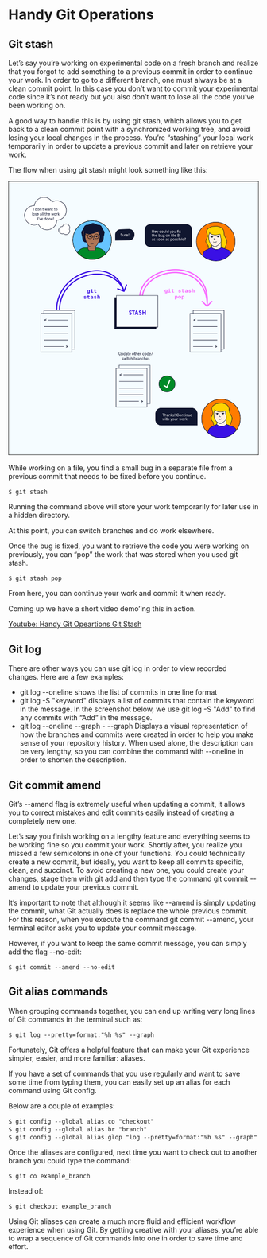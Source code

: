 # Handy Git Operations

## Git stash
Let’s say you’re working on experimental code on a fresh branch and realize that you forgot to add something to a previous commit in order to continue your work. In order to go to a different branch, one must always be at a clean commit point. In this case you don’t want to commit your experimental code since it’s not ready but you also don’t want to lose all the code you’ve been working on.

A good way to handle this is by using git stash, which allows you to get back to a clean commit point with a synchronized working tree, and avoid losing your local changes in the process. You’re “stashing” your local work temporarily in order to update a previous commit and later on retrieve your work.

The flow when using git stash might look something like this:

<img src="./img/git-stash-pop-diagram.svg">

While working on a file, you find a small bug in a separate file from a previous commit that needs to be fixed before you continue.
```
$ git stash
```

Running the command above will store your work temporarily for later use in a hidden directory.

At this point, you can switch branches and do work elsewhere.

Once the bug is fixed, you want to retrieve the code you were working on previously, you can “pop” the work that was stored when you used git stash.
```
$ git stash pop
```
From here, you can continue your work and commit it when ready.

Coming up we have a short video demo’ing this in action.

[Youtube: Handy Git Opeartions Git Stash](https://www.youtube.com/watch?v=7gL3Safgahk&t=128s&ab_channel=Codecademy)

## Git log
There are other ways you can use git log in order to view recorded changes. Here are a few examples:
* git log --oneline shows the list of commits in one line format
* git log -S "keyword" displays a list of commits that contain the keyword in the message. In the screenshot below, we use git log -S "Add" to find any commits with “Add” in the message.
* git log --oneline --graph - --graph Displays a visual representation of how the branches and commits were created in order to help you make sense of your repository history. When used alone, the description can be very lengthy, so you can combine the command with --oneline in order to shorten the description.

## Git commit amend
Git’s --amend flag is extremely useful when updating a commit, it allows you to correct mistakes and edit commits easily instead of creating a completely new one.

Let’s say you finish working on a lengthy feature and everything seems to be working fine so you commit your work. Shortly after, you realize you missed a few semicolons in one of your functions. You could technically create a new commit, but ideally, you want to keep all commits specific, clean, and succinct. To avoid creating a new one, you could create your changes, stage them with git add and then type the command git commit --amend to update your previous commit.

It’s important to note that although it seems like --amend is simply updating the commit, what Git actually does is replace the whole previous commit. For this reason, when you execute the command git commit --amend, your terminal editor asks you to update your commit message.

However, if you want to keep the same commit message, you can simply add the flag --no-edit:
```
$ git commit --amend --no-edit
```

## Git alias commands
When grouping commands together, you can end up writing very long lines of Git commands in the terminal such as:
```
$ git log --pretty=format:"%h %s" --graph
```

Fortunately, Git offers a helpful feature that can make your Git experience simpler, easier, and more familiar: aliases.

If you have a set of commands that you use regularly and want to save some time from typing them, you can easily set up an alias for each command using Git config.

Below are a couple of examples:
```
$ git config --global alias.co "checkout"
$ git config --global alias.br "branch"
$ git config --global alias.glop "log --pretty=format:"%h %s" --graph"
```

Once the aliases are configured, next time you want to check out to another branch you could type the command:
```
$ git co example_branch
```

Instead of:
```
$ git checkout example_branch
```

Using Git aliases can create a much more fluid and efficient workflow experience when using Git. By getting creative with your aliases, you’re able to wrap a sequence of Git commands into one in order to save time and effort.